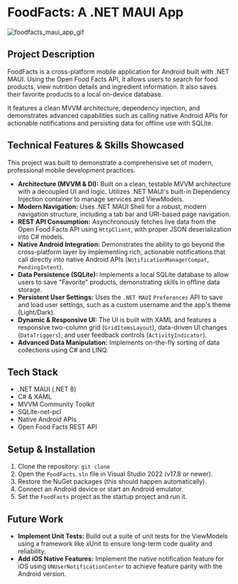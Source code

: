 # FoodFacts: A .NET MAUI App

![foodfacts_maui_app_gif](https://github.com/user-attachments/assets/b083d1f5-ce2d-4ffc-a683-5b725f05b300)

## Project Description

FoodFacts is a cross-platform mobile application for Android built with .NET MAUI. 
Using the Open Food Facts API, it allows users to search for food products, view nutrition details 
and ingredient information. It also saves their favorite products to a local on-device database.

It features a clean MVVM architecture, dependency injection, and demonstrates advanced capabilities
such as calling native Android APIs for actionable notifications and persisting data for offline use with SQLite.

## Technical Features & Skills Showcased

This project was built to demonstrate a comprehensive set of modern, professional mobile development practices.

* **Architecture (MVVM & DI):** Built on a clean, testable MVVM architecture with a decoupled UI and logic. Utilizes .NET MAUI's built-in Dependency Injection container to manage services and ViewModels.
* **Modern Navigation:** Uses .NET MAUI Shell for a robust, modern navigation structure, including a tab bar and URI-based page navigation.
* **REST API Consumption:** Asynchronously fetches live data from the Open Food Facts API using `HttpClient`, with proper JSON deserialization into C# models.
* **Native Android Integration:** Demonstrates the ability to go beyond the cross-platform layer by implementing rich, actionable notifications that call directly into native Android APIs (`NotificationManagerCompat`, `PendingIntent`).
* **Data Persistence (SQLite):** Implements a local SQLite database to allow users to save "Favorite" products, demonstrating skills in offline data storage.
* **Persistent User Settings:** Uses the `.NET MAUI` `Preferences` API to save and load user settings, such as a custom username and the app's theme (Light/Dark).
* **Dynamic & Responsive UI:** The UI is built with XAML and features a responsive two-column grid (`GridItemsLayout`), data-driven UI changes (`DataTriggers`), and user feedback controls (`ActivityIndicator`).
* **Advanced Data Manipulation:** Implements on-the-fly sorting of data collections using C# and LINQ.

## Tech Stack

* .NET MAUI (.NET 8)
* C# & XAML
* MVVM Community Toolkit
* SQLite-net-pcl
* Native Android APIs
* Open Food Facts REST API

## Setup & Installation

1.  Clone the repository: `git clone`
2.  Open the `FoodFacts.sln` file in Visual Studio 2022 (v17.8 or newer).
3.  Restore the NuGet packages (this should happen automatically).
4.  Connect an Android device or start an Android emulator.
5.  Set the `FoodFacts` project as the startup project and run it.

## Future Work

* **Implement Unit Tests:** Build out a suite of unit tests for the ViewModels using a framework like xUnit to ensure long-term code quality and reliability.
* **Add iOS Native Features:** Implement the native notification feature for iOS using `UNUserNotificationCenter` to achieve feature parity with the Android version.

